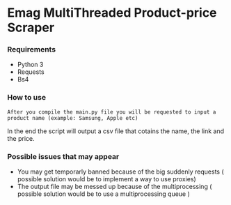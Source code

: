 # Emag MultiThreaded Product-price Scraper

### Requirements
  * Python 3
  * Requests
  * Bs4
   
### How to use
	After you compile the main.py file you will be requested to input a product name (example: Samsung, Apple etc)
In the end the script will output a csv file that cotains the name, the link and the price.

### Possible issues that may appear
  * You may get temporarly banned because of the big suddenly requests ( possible solution would be to implement a way to use proxies)
  * The output file may be messed up because of the multiprocessing ( possible solution would be to use a multiprocessing queue ) 